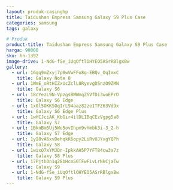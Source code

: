 ```yaml
---
layout: produk-casinghp
title: Taidushan Empress Samsung Galaxy S9 Plus Case
categories: samsung
tags: galaxy

# Produk
product-title: Taidushan Empress Samsung Galaxy S9 Plus Case
harga: 90000
sku: hn-1392
image-drive: 1-NdG-fSe_iUqOftlOHYEO5ASrRBlgxBw
gallery:
  - url: 1Ggq9mZxyj7p8wVwFFo8g-EBQv_OqImxC
    title: Galaxy Note 8
  - url: 1WmE_oRtHIZxUcZclL8RyevgDSnzO9ZMN
    title: Galaxy S6
  - url: 18cYezL9N-VpzgsBWWmqZSVfDi3woEPrD
    title: Galaxy S6 Edge
  - url: 1x0l5OKKSOqIrL94aaz82ze1TFZ63Vd9x
    title: Galaxy S6 Edge Plus
  - url: 1wHCJciAK_KbGir4ilDLIBqCEzVgpg5a8
    title: Galaxy S7
  - url: 1BknBm5Uj5Wo5ovIhpm9vYmbk3i-3_2-h
    title: Galaxy S7 Edge
  - url: 1yI8vA6xvDehqkK6opy2LiRvUJYxgYQPh
    title: Galaxy S8
  - url: 1wixQ7xYMJDn-IpkkAH5P7YFT84cw3a7z
    title: Galaxy S8 Plus
  - url: 17PjthDn1q28bHcmS0TFwFivLrNkCjaTw
    title: Galaxy S9
  - url: 1-NdG-fSe_iUqOftlOHYEO5ASrRBlgxBw
    title: Galaxy S9 Plus
---
```

